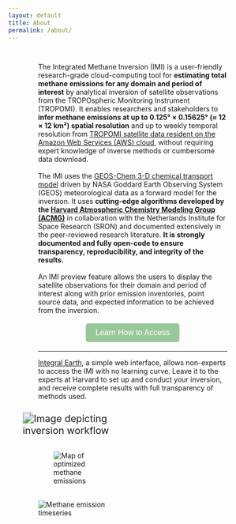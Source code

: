 ```yaml
---
layout: default
title: About
permalink: /about/
---
```


<style>
  .pageWrapper {
    padding: 3% 12%;
  }

  .collab_icon {
    transform: scale(1.8);
  }

  #twoColumnContent {
    display: flex;
    justify-content: space-between;
    /* align-items: center; */
    margin-top: 10px;
  }

  #topTwoColumn {
    display: flex;
    justify-content: space-between;
    box-shadow: 0 0 25px 5px rgba(152, 200, 154, 0.5);
    padding: 25px;
    margin-top: 2rem;
    margin-bottom: 2rem;
    border-radius: 10px;
  }

  #access-btn {
    background-color: #98c89a;
    color: white;
    border: none;
    padding: 10px 20px;
    text-align: center;
    text-decoration: none;
    display: inline-block;
    font-size: 16px;
    margin: 4px 2px;
    cursor: pointer;
    border-radius: 5px;
    transition: all 300ms ease-in-out;
  }

  #access-btn:hover {
    background-color: #719873;
  }

  @media (max-width: 768px) {
    .pageWrapper {
      padding: 5% 5%;
      width: 100% !important;
    }

    #topTwoColumn {
      flex-direction: column;
      width: 100% !important;
    }

    #topTwoColumn > div {
      width: 100% !important;
    }

    #twoColumnContent {
      flex-direction: column;
      width: 100% !important;
    }

    #twoColumnContent > div {
      width: 100% !important;
    }

    #expectations {
      width: 100% !important;
    }

    #plot {
      scale: 0.7 !important;
    }

    #secondPlot {
      display: none;
    }
    .collab_icon {
      transform: scale(1.2);
    }
  }
</style>


<div class="pageWrapper">

<p>
The Integrated Methane Inversion (IMI) is a user-friendly research-grade cloud-computing tool for <strong>estimating total methane emissions for any domain and period of interest</strong> by analytical inversion of satellite observations from the TROPOspheric Monitoring Instrument (TROPOMI). It enables researchers and stakeholders
to <strong>infer methane emissions at up to 0.125° × 0.15625° (≈ 12 × 12 km²) spatial resolution</strong> and up to weekly temporal resolution from <a href="https://registry.opendata.aws/sentinel5p/">TROPOMI satellite data resident on the Amazon Web Services (AWS) cloud</a>, without requiring
expert knowledge of inverse methods or cumbersome data download. 
<br>
<br>
The IMI uses the <a href="https://geos-chem.org">GEOS-Chem 3-D chemical transport model</a> driven by NASA Goddard Earth Observing System (GEOS) meteorological data as a forward model for the inversion. It uses
<strong>cutting-edge algorithms developed by the <a href="https://acmg.seas.harvard.edu/">Harvard Atmospheric Chemistry Modeling Group (ACMG)</a></strong> in collaboration with the Netherlands Institute for Space Research (SRON) and documented extensively in the peer-reviewed research literature. <strong>It is strongly documented and fully open-code to ensure transparency, reproducibility, and integrity of the results.</strong>
<br>
<br>
An IMI preview feature allows the users to display the satellite observations for their domain and period of interest along with prior emission inventories, point source data, and expected information to be achieved from the inversion.
</p>

<div style="display: flex; justify-content: center; align-items: center">
	<a href="{{ site.baseurl }}#topTwoColumn">
		<button id="access-btn">Learn How to Access</button>
    </a>
</div>

<hr />
<p>
<a href="https://integralearth.github.io">Integral Earth</a>, a simple web interface, allows non-experts to access
the IMI with no learning curve. Leave it to the experts at Harvard to set up and conduct your inversion, and receive complete results with
full transparency of methods used.
</p>

<div id="plot" style="width: 40%; margin-top: 8%">
	<div>
		<img src="{{ site.baseurl }}/assets/plots/model.png" alt="Image depicting inversion workflow" style="transform: scale(1.4)"/>
	</div>
	<div id="secondPlot">
		<img src="{{ site.baseurl }}/assets/plots/optimized_emissions.png" alt="Map of optimized methane emissions" style="transform: scale(0.99); margin-top: 25%; margin-left: 20%"/>
	</div>
	<div id="secondPlot">
		<img src="{{ site.baseurl }}/assets/plots/emissions_timeline.png" alt="Methane emission timeseries" style="transform: scale(0.99); margin-top: 20%"/>
    </div>
</div>
</div>